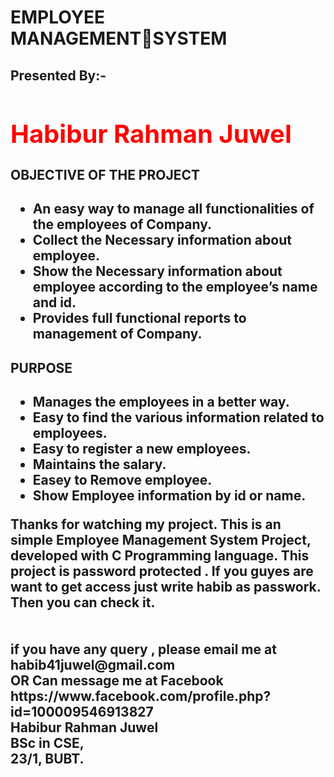 <h1>EMPLOYEE MANAGEMENTSYSTEM</h1>
<h2>Presented By:-<h2>
<h1 style="color:red;font-size:40px;font-weight:700"> Habibur Rahman Juwel</h1>

<h2>OBJECTIVE OF THE PROJECT<h2>
<ul>
  <li> An easy way to manage all functionalities of the employees of Company.</li>
  <li>Collect the Necessary information about employee.</li>
  <li> Show the Necessary information about employee according to the employee’s name and id.</li> 
  <li> Provides full functional reports to management of Company.</li>
</ul>

<h2>PURPOSE<h2>
<ul>
  <li>Manages the employees in a better way. </li>
  <li>Easy to find the various information related to employees. </li>
  <li> Easy to register a new employees.</li>
  <li>Maintains the salary. </li>
  <li> Easey to Remove employee. </li>
  <li>Show Employee information by id or name. </li>
</ul>
<p >
Thanks for watching my project. 
This is an simple Employee Management System Project, developed with C Programming language. This project is password protected .
If you guyes are want to get access just write habib as passwork.  
Then you can check it. <br><br><br>
if you have any query , please email me at<br>
habib41juwel@gmail.com<br>
OR Can message me at Facebook <br>
https://www.facebook.com/profile.php?id=100009546913827<br>
Habibur Rahman Juwel<br>
BSc in CSE,<br>
23/1, BUBT.
</p>
